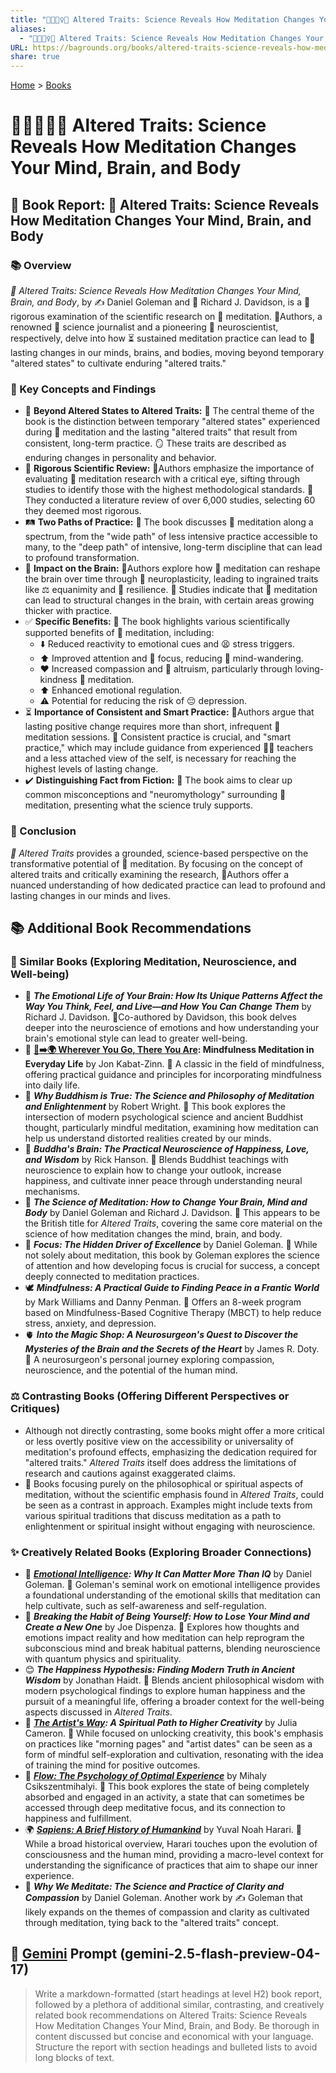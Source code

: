 ```yaml
---
title: "🔬🧘🏼‍♀️🧠 Altered Traits: Science Reveals How Meditation Changes Your Mind, Brain, and Body"
aliases:
  - "🔬🧘🏼‍♀️🧠 Altered Traits: Science Reveals How Meditation Changes Your Mind, Brain, and Body"
URL: https://bagrounds.org/books/altered-traits-science-reveals-how-meditation-changes-your-mind-brain-and-body
share: true
---
```

[Home](../index.md) > [Books](./index.md)  
# 🔬🧘🏼‍♀️🧠 Altered Traits: Science Reveals How Meditation Changes Your Mind, Brain, and Body  
## 📖 Book Report: 🧠 Altered Traits: Science Reveals How Meditation Changes Your Mind, Brain, and Body  
  
### 📚 Overview  
  
*🧠 Altered Traits: Science Reveals How Meditation Changes Your Mind, Brain, and Body*, by ✍️ Daniel Goleman and 🧠 Richard J. Davidson, is a 🔬 rigorous examination of the scientific research on 🧘 meditation. 👨‍Authors, a renowned 📰 science journalist and a pioneering 🧠 neuroscientist, respectively, delve into how ⏳ sustained meditation practice can lead to 🔄 lasting changes in our minds, brains, and bodies, moving beyond temporary "altered states" to cultivate enduring "altered traits."  
  
### 🔑 Key Concepts and Findings  
  
* 🔄 **Beyond Altered States to Altered Traits:** 🔑 The central theme of the book is the distinction between temporary "altered states" experienced during 🧘 meditation and the lasting "altered traits" that result from consistent, long-term practice. 🪞 These traits are described as enduring changes in personality and behavior.  
* 🔬 **Rigorous Scientific Review:** 👨‍Authors emphasize the importance of evaluating 🧘 meditation research with a critical eye, sifting through studies to identify those with the highest methodological standards. 🔎 They conducted a literature review of over 6,000 studies, selecting 60 they deemed most rigorous.  
* 🛤️ **Two Paths of Practice:** 📖 The book discusses 🧘 meditation along a spectrum, from the "wide path" of less intensive practice accessible to many, to the "deep path" of intensive, long-term discipline that can lead to profound transformation.  
* 🧠 **Impact on the Brain:** 👨‍Authors explore how 🧘 meditation can reshape the brain over time through 🧠 neuroplasticity, leading to ingrained traits like ⚖️ equanimity and 💪 resilience. 🔬 Studies indicate that 🧘 meditation can lead to structural changes in the brain, with certain areas growing thicker with practice.  
* ✅ **Specific Benefits:** 📖 The book highlights various scientifically supported benefits of 🧘 meditation, including:  
    * ⬇️ Reduced reactivity to emotional cues and 😫 stress triggers.  
    * ⬆️ Improved attention and 🎯 focus, reducing 💭 mind-wandering.  
    * ❤️ Increased compassion and 🤝 altruism, particularly through loving-kindness 🧘 meditation.  
    * ⬆️ Enhanced emotional regulation.  
    * ⚠️ Potential for reducing the risk of 😔 depression.  
* ⏳ **Importance of Consistent and Smart Practice:** 👨‍Authors argue that lasting positive change requires more than short, infrequent 🧘 meditation sessions. 📅 Consistent practice is crucial, and "smart practice," which may include guidance from experienced 👨‍🏫 teachers and a less attached view of the self, is necessary for reaching the highest levels of lasting change.  
* ✔️ **Distinguishing Fact from Fiction:** 📖 The book aims to clear up common misconceptions and "neuromythology" surrounding 🧘 meditation, presenting what the science truly supports.  
  
### 📝 Conclusion  
  
*🧠 Altered Traits* provides a grounded, science-based perspective on the transformative potential of 🧘 meditation. By focusing on the concept of altered traits and critically examining the research, 👨‍Authors offer a nuanced understanding of how dedicated practice can lead to profound and lasting changes in our minds and lives.  
  
## 📚 Additional Book Recommendations  
  
### 🤝 Similar Books (Exploring Meditation, Neuroscience, and Well-being)  
  
* 🧠 ***The Emotional Life of Your Brain: How Its Unique Patterns Affect the Way You Think, Feel, and Live—and How You Can Change Them*** by Richard J. Davidson. 👨‍Co-authored by Davidson, this book delves deeper into the neuroscience of emotions and how understanding your brain's emotional style can lead to greater well-being.  
* 🧘 **[👣➡️🌍 Wherever You Go, There You Are](./wherever-you-go-there-you-are.md): Mindfulness Meditation in Everyday Life** by Jon Kabat-Zinn. 📖 A classic in the field of mindfulness, offering practical guidance and principles for incorporating mindfulness into daily life.  
* 🧐 ***Why Buddhism is True: The Science and Philosophy of Meditation and Enlightenment*** by Robert Wright. 📖 This book explores the intersection of modern psychological science and ancient Buddhist thought, particularly mindful meditation, examining how meditation can help us understand distorted realities created by our minds.  
* 🧠 ***Buddha's Brain: The Practical Neuroscience of Happiness, Love, and Wisdom*** by Rick Hanson. 📖 Blends Buddhist teachings with neuroscience to explain how to change your outlook, increase happiness, and cultivate inner peace through understanding neural mechanisms.  
* 🔬 ***The Science of Meditation: How to Change Your Brain, Mind and Body*** by Daniel Goleman and Richard J. Davidson. 📖 This appears to be the British title for *Altered Traits*, covering the same core material on the science of how meditation changes the mind, brain, and body.  
* 🎯 ***Focus: The Hidden Driver of Excellence*** by Daniel Goleman. 📖 While not solely about meditation, this book by Goleman explores the science of attention and how developing focus is crucial for success, a concept deeply connected to meditation practices.  
* 🕊️ ***Mindfulness: A Practical Guide to Finding Peace in a Frantic World*** by Mark Williams and Danny Penman. 📖 Offers an 8-week program based on Mindfulness-Based Cognitive Therapy (MBCT) to help reduce stress, anxiety, and depression.  
* 🫀 ***Into the Magic Shop: A Neurosurgeon's Quest to Discover the Mysteries of the Brain and the Secrets of the Heart*** by James R. Doty. 📖 A neurosurgeon's personal journey exploring compassion, neuroscience, and the potential of the human mind.  
  
### ⚖️ Contrasting Books (Offering Different Perspectives or Critiques)  
  
* Although not directly contrasting, some books might offer a more critical or less overtly positive view on the accessibility or universality of meditation's profound effects, emphasizing the dedication required for "altered traits." *Altered Traits* itself does address the limitations of research and cautions against exaggerated claims.  
* 📖 Books focusing purely on the philosophical or spiritual aspects of meditation, without the scientific emphasis found in *Altered Traits*, could be seen as a contrast in approach. Examples might include texts from various spiritual traditions that discuss meditation as a path to enlightenment or spiritual insight without engaging with neuroscience.  
  
### ✨ Creatively Related Books (Exploring Broader Connections)  
  
* 🧠 ***[Emotional Intelligence](./emotional-intelligence.md): Why It Can Matter More Than IQ*** by Daniel Goleman. 📖 Goleman's seminal work on emotional intelligence provides a foundational understanding of the emotional skills that meditation can help cultivate, such as self-awareness and self-regulation.  
* 🧠 ***Breaking the Habit of Being Yourself: How to Lose Your Mind and Create a New One*** by Joe Dispenza. 📖 Explores how thoughts and emotions impact reality and how meditation can help reprogram the subconscious mind and break habitual patterns, blending neuroscience with quantum physics and spirituality.  
* 😊 ***The Happiness Hypothesis: Finding Modern Truth in Ancient Wisdom*** by Jonathan Haidt. 📖 Blends ancient philosophical wisdom with modern psychological findings to explore human happiness and the pursuit of a meaningful life, offering a broader context for the well-being aspects discussed in *Altered Traits*.  
* 🎨 ***[The Artist's Way](./the-artists-way.md): A Spiritual Path to Higher Creativity*** by Julia Cameron. 📖 While focused on unlocking creativity, this book's emphasis on practices like "morning pages" and "artist dates" can be seen as a form of mindful self-exploration and cultivation, resonating with the idea of training the mind for positive outcomes.  
* 🌊 ***[Flow: The Psychology of Optimal Experience](./flow-the-psychology-of-optimal-experience.md)*** by Mihaly Csikszentmihalyi. 📖 This book explores the state of being completely absorbed and engaged in an activity, a state that can sometimes be accessed through deep meditative focus, and its connection to happiness and fulfillment.  
* 🌍 ***[Sapiens: A Brief History of Humankind](./sapiens-a-brief-history-of-humankind.md)*** by Yuval Noah Harari. 📖 While a broad historical overview, Harari touches upon the evolution of consciousness and the human mind, providing a macro-level context for understanding the significance of practices that aim to shape our inner experience.  
* 🧘 ***Why We Meditate: The Science and Practice of Clarity and Compassion*** by Daniel Goleman. Another work by ✍️ Goleman that likely expands on the themes of compassion and clarity as cultivated through meditation, tying back to the "altered traits" concept.  
  
## 💬 [Gemini](../software/gemini.md) Prompt (gemini-2.5-flash-preview-04-17)  
> Write a markdown-formatted (start headings at level H2) book report, followed by a plethora of additional similar, contrasting, and creatively related book recommendations on Altered Traits: Science Reveals How Meditation Changes Your Mind, Brain, and Body. Be thorough in content discussed but concise and economical with your language. Structure the report with section headings and bulleted lists to avoid long blocks of text.